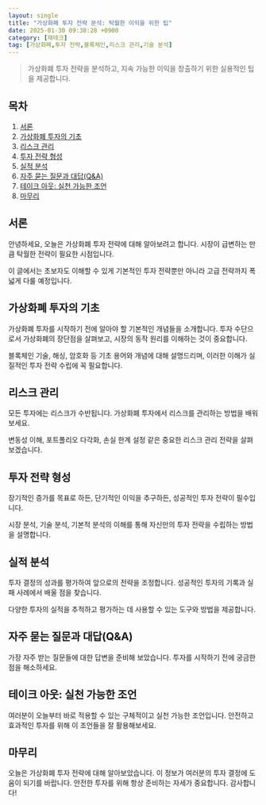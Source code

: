 ```yaml
---
layout: single
title: "가상화폐 투자 전략 분석: 탁월한 이익을 위한 팁"
date: 2025-01-30 09:38:28 +0900
category: [재테크]
tag: [가상화폐,투자 전략,블록체인,리스크 관리,기술 분석]
---
```

  
> 가상화폐 투자 전략을 분석하고, 지속 가능한 이익을 창출하기 위한 실용적인 팁을 제공합니다.

## 목차
1. [서론](#서론)
2. [가상화폐 투자의 기초](#가상화폐-투자의-기초)
3. [리스크 관리](#리스크-관리)
4. [투자 전략 형성](#투자-전략-형성)
5. [실적 분석](#실적-분석)
6. [자주 묻는 질문과 대답(Q&A)](#자주-묻는-질문과-대답qa)
7. [테이크 아웃: 실천 가능한 조언](#테이크-아웃-실천-가능한-조언)
8. [마무리](#마무리)

## 서론

안녕하세요, 오늘은 가상화폐 투자 전략에 대해 알아보려고 합니다. 시장이 급변하는 만큼 탁월한 전략이 필요한 시점입니다.


이 글에서는 초보자도 이해할 수 있게 기본적인 투자 전략뿐만 아니라 고급 전략까지 폭넓게 다룰 예정입니다.



## 가상화폐 투자의 기초

가상화폐 투자를 시작하기 전에 알아야 할 기본적인 개념들을 소개합니다. 투자 수단으로서 가상화폐의 장단점을 살펴보고, 시장의 동작 원리를 이해하는 것이 중요합니다.


블록체인 기술, 해싱, 암호화 등 기초 용어와 개념에 대해 설명드리며, 이러한 이해가 실질적인 투자 전략 수립에 꼭 필요합니다.



## 리스크 관리

모든 투자에는 리스크가 수반됩니다. 가상화폐 투자에서 리스크를 관리하는 방법을 배워보세요.


변동성 이해, 포트폴리오 다각화, 손실 한계 설정 같은 중요한 리스크 관리 전략을 살펴보겠습니다.



## 투자 전략 형성

장기적인 증가를 목표로 하든, 단기적인 이익을 추구하든, 성공적인 투자 전략이 필수입니다.


시장 분석, 기술 분석, 기본적 분석의 이해를 통해 자신만의 투자 전략을 수립하는 방법을 설명합니다.



## 실적 분석

투자 결정의 성과를 평가하여 앞으로의 전략을 조정합니다. 성공적인 투자의 기록과 실패 사례에서 배울 점을 찾습니다.


다양한 투자의 실적을 추적하고 평가하는 데 사용할 수 있는 도구와 방법을 제공합니다.



## 자주 묻는 질문과 대답(Q&A)

가장 자주 받는 질문들에 대한 답변을 준비해 보았습니다. 투자를 시작하기 전에 궁금한 점을 해소하세요.



## 테이크 아웃: 실천 가능한 조언

여러분이 오늘부터 바로 적용할 수 있는 구체적이고 실천 가능한 조언입니다. 안전하고 효과적인 투자를 위해 이 조언들을 잘 활용해보세요.



## 마무리

오늘은 가상화폐 투자 전략에 대해 알아보았습니다. 이 정보가 여러분의 투자 결정에 도움이 되기를 바랍니다. 안전한 투자를 위해 항상 준비하는 자세가 중요합니다. 감사합니다!

